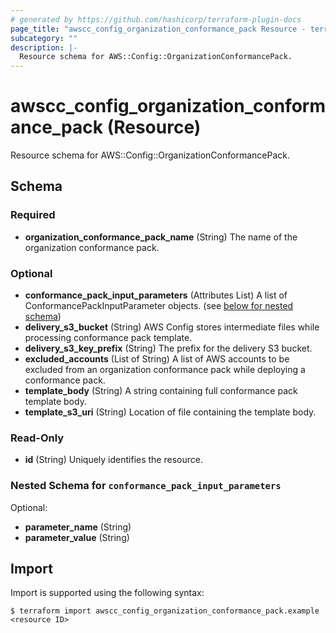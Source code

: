 ```yaml
---
# generated by https://github.com/hashicorp/terraform-plugin-docs
page_title: "awscc_config_organization_conformance_pack Resource - terraform-provider-awscc"
subcategory: ""
description: |-
  Resource schema for AWS::Config::OrganizationConformancePack.
---
```


# awscc_config_organization_conformance_pack (Resource)

Resource schema for AWS::Config::OrganizationConformancePack.



<!-- schema generated by tfplugindocs -->
## Schema

### Required

- **organization_conformance_pack_name** (String) The name of the organization conformance pack.

### Optional

- **conformance_pack_input_parameters** (Attributes List) A list of ConformancePackInputParameter objects. (see [below for nested schema](#nestedatt--conformance_pack_input_parameters))
- **delivery_s3_bucket** (String) AWS Config stores intermediate files while processing conformance pack template.
- **delivery_s3_key_prefix** (String) The prefix for the delivery S3 bucket.
- **excluded_accounts** (List of String) A list of AWS accounts to be excluded from an organization conformance pack while deploying a conformance pack.
- **template_body** (String) A string containing full conformance pack template body.
- **template_s3_uri** (String) Location of file containing the template body.

### Read-Only

- **id** (String) Uniquely identifies the resource.

<a id="nestedatt--conformance_pack_input_parameters"></a>
### Nested Schema for `conformance_pack_input_parameters`

Optional:

- **parameter_name** (String)
- **parameter_value** (String)

## Import

Import is supported using the following syntax:

```shell
$ terraform import awscc_config_organization_conformance_pack.example <resource ID>
```
